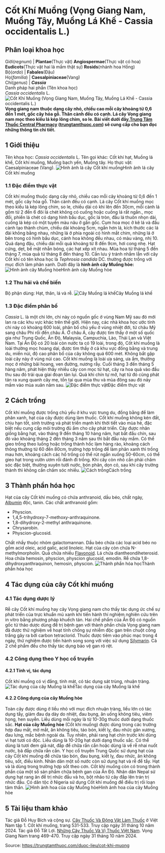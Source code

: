 # Cốt Khí Muồng (Vọng Giang Nam, Muồng Tây, Muồng Lá Khế - Cassia occidentalis L.)

Phân loại khoa học  
---  
Giới(_regnum_) |  **Plantae**(Thực vật) **Angiospermae**(Thực vật có hoa) **Eudicots**(Thực vật hai lá mầm thật sự) **Rosids**(nhánh hoa Hồng)  
Bộ(_ordo_) | **Fabales**(Đậu)  
Họ(_familia_) | **Caesalpiniaceae**(Vang)  
Chi(_genus_) | **_Cassia_**  
Danh pháp hai phần (Tên khoa học)  
_Cassia occidentalis_ L.  
![Cốt Khí Muồng \(Vọng Giang Nam, Muồng Tây, Muồng Lá Khế - Cassia occidentalis L.\)](https://trungtamthuoc.com/images/others/cot-khi-muong-6588.jpg)
**Vọng giang nam thuộc dạng cây nhỏ, chiều cao mỗi cây khoảng từ 0,6 đến 1 mét, gốc cây hóa gỗ. Thân cành đều có cạnh. Lá cây Vọng giang nam mọc theo kiểu lá kép lông chim, so le. Bài viết dưới đây,[Trung Tâm Thuốc Central Pharmacy](https://trungtamthuoc.com/ "Trung Tâm Thuốc Central Pharmacy") ([trungtamthuoc.com](https://trungtamthuoc.com/ "trungtamthuoc.com")) sẽ cung cấp cho bạn đọc những thông tin chi tiết.**
##  1 Giới thiệu
Tên khoa học: _Cassia occidentalis_ L.
Tên gọi khác: Cốt khí hạt, Muồng lá khế, Cốt khí muồng, Muồng bạch yến, Muồng tây.
Họ thực vật: Caesalpiniaceae (Vang).
![Hình ảnh lá cây Cốt khí muồng](https://trungtamthuoc.com/images/item/cot-khi-muong-0.jpg)Hình ảnh lá cây Cốt khí muồng
### 1.1 Đặc điểm thực vật
Cốt khí muồng thuộc dạng cây nhỏ, chiều cao mỗi cây khoảng từ 0,6 đến 1 mét, gốc cây hóa gỗ.
Thân cành đều có cạnh.
Lá cây Cốt khí muồng mọc theo kiểu lá kép lông chim, so le, chiều dài có khi lên đến 30cm, mỗi cành lá gồm từ 2 đến 6 đôi lá chét không có cuống hoặc cuống lá rất ngắn., mọc đối, phiến lá chét có dạng hình bầu dục, gốc lá tròn, đầu lá thuôn nhọn dài, cuống lá kép có một tuyến màu nâu ở gần gốc.
Cụm hoa mọc ở kẽ lá và đầu cành tạo thành chùm, chiều dài khoảng 5cm, ngắn hơn lá, kích thước các lá đài không bằng nhau, những lá ở phía ngoài có hình mắt chim, những lá ở bên trong có hình bầu dục, cánh hoa không đều nhau, có màu vàng, nhị 10.
Quả dạng đậu, chiều dài mỗi quả khoảng từ 8 đến 9cm, hơi cong nhẹ.
Hạt cứng, dẹt, bề mặt nhẵn bóng, các hạt xếp xít nhau.
Mùa hoa từ tháng 5 đến tháng 7, mùa quả từ tháng 8 đến tháng 10.
Cần lưu ý tránh nhầm lẫn với cây Cốt khí có tên khoa học là _Tephrosia candida_ DC. thường được trồng với mục đích làm phân xanh.
Dưới đây là **hình ảnh cây Muồng hòe:**
![Hình ảnh cây Muồng hòe](https://trungtamthuoc.com/images/item/cot-khi-muong-1.jpg)Hình ảnh cây Muồng hòe
### 1.2 Thu hái và chế biến
Bộ phận dùng: Hạt, thân, lá và rễ.
![Cây Muồng lá khế](https://trungtamthuoc.com/images/item/cot-khi-muong-7.jpg)Cây Muồng lá khế
### 1.3 Đặc điểm phân bố
_Cassia_ L. là một chi lớn, chi này có nguồn gốc ở vùng Nam Mỹ sau đó mới lan ra các khu vực khác trên thế giới. Hiện nay, các nhà khoa học ước tính chi này có khoảng 600 loài, phân bố chủ yếu ở vùng nhiệt đới, từ châu Mỹ sang châu Phi rồi đến châu Á. Ở châu Á, cây được tìm thấy ở một số quốc gia như Trung Quốc, Ấn Độ, Malaysia, Campuchia, Lào, Thái Lan và Việt Nam.
Tại Ấn Độ có 20 loài còn nước ta có 19 loài, trong đó, Cốt khí muồng là loài thường mọc hoang dại, được tìm thấy ở cả khu vực đồng bằng và trung du, miền núi, độ cao phân bố của cây không quá 600 mét. Không bắt gặp loài cây này ở vùng núi cao.
Cốt khí muồng là loài ưa sáng, ưa ẩm, thường mọc ở những bãi hoang, ven đường, nương rẫy. Cuối tháng 3 đến tháng 5 hàng năm, phát hiện thấy nhiều cây con mọc từ hạt, cây ra hoa quả vào đầu thu sau đó trải qua giai đoạn tàn lụi. Quả khi chín tự mở, hạt từ đó cũng phát tán ra xung quanh cây mẹ, tồn tại qua mùa thu và mùa đông sau đó nảy mầm vào mùa xuân năm sau.
![Đặc điểm thực vật](https://trungtamthuoc.com/images/item/cot-khi-muong-2.jpg)Đặc điểm thực vật
##  2 Cách trồng
Cốt khí muồng được trồng chủ yếu ở khu vực trung du, đồng bằng để làm phân xanh, hạt của cây được dùng làm thuốc. Cốt khí muồng không kén đất, chịu hạn tốt, sinh trưởng và phát triển mạnh khi thời tiết vào mùa hè, đặc biệt nếu cung cấp môi trường đủ ẩm cho cây phát triển.
Cây được nhân giống bằng hạt, vào tháng 9 đến tháng 10 hàng năm, hạt bắt đầu chín, sau đó vào khoảng tháng 2 đến tháng 3 năm sau thì bắt đầu nảy mầm. Có thể gieo trồng theo luống hoặc trồng thành hốc làm hàng rào, khoảng cách thông thường từ 60 đến 80cm, trường hợp trồng để làm phân xanh thì trồng mau hơn, khoảng cách các hố trồng có thể rút ngắn xuống 50-60cm, có thể gieo hạt trong vườn ươm rồi đánh đi trồng.
Khi cây còn nhỏ cần phải chăm sóc đặc biệt, thường xuyên tưới nước, bón phân, dọn cỏ, sau khi cây trưởng thành thì không cần chăm sóc nhiều.
![Cách trồng](https://trungtamthuoc.com/images/item/cot-khi-muong-3.jpg)Cách trồng
##  3 Thành phần hóa học
Hạt của cây Cốt khí muồng có chứa anthranoid, dầu béo, chất ngày, [Albumin](https://trungtamthuoc.com/hoat-chat/albumin "Albumin") độc, tanin.
Các chất anthranoid gồm:
  * Physcion.
  * 1,4,5-trihydroxy-7-methoxy-anthraquinone.
  * 1,8-dihydroxy-2-methyl anthraquinone.
  * Chrysarobin.
  * Physcion-glucosid.


Chất nhầy thuộc nhóm galactomannan.
Dầu béo chứa các loại acid béo no gồm acid oleic, acid galic, acid linoleic.
Hạt của cây còn chứa N-methylmorpholin.
Quả chứa nhiều [Flavonoid](https://trungtamthuoc.com/hoat-chat/flavonoid "Flavonoid").
Lá chứa diantheondiheterosid.
Hoa chứa hemosin, physcion, physcion glucosid, emodin.
Rễ chứa 1,8-dihydroxyanthraquinon, hemosin, physcion.
![Thành phần hóa học](https://trungtamthuoc.com/images/item/cot-khi-muong-4.jpg)Thành phần hóa học
##  4 Tác dụng của cây Cốt khí muồng
### 4.1 Tác dụng dược lý
Rễ cây Cốt khí muồng hay cây Vọng giang nam cho thấy tác dụng ức chế sự phát triển của trực khuẩn mủ xanh khi tiến hành thí nghiệm nghiên cứu trên in vitro bằng phương pháp khuếch tán.
Hai chế phẩm của Ấn Độ có nguồn gốc từ thảo dược dùng để trị bệnh gan với thành phần chứa Vọng giang nam đã được thử nghiệm về hoạt tính chống sự nhiễm độc gan trên chuột cống trắng gây ra bởi carbon tetraclorid. Thuốc được tiêm vào phúc mạc trong 4 ngày, thử nghiệm được tiến hành song song với việc sử dụng [Silymarin](https://trungtamthuoc.com/hoat-chat/silymarin "Silymarin"). Cả 2 chế phẩm đều cho thấy tác dụng bảo vệ gan rõ rệt.
### 4.2 Công dụng theo Y học cổ truyền
#### 4.2.1 Tính vị, tác dụng
Cốt khí muồng có vị đắng, tính mát, có tác dụng sát trùng, nhuận tràng.
![Tác dụng của cây Muồng lá khế](https://trungtamthuoc.com/images/item/cot-khi-muong-5.jpg)Tác dụng của cây Muồng lá khế
#### 4.2.2 Công dụng của cây Muồng hòe
Toàn cây được dùng ở liều nhỏ với mục đích nhuận tràng, liều lớn có tác dụng tẩy, giảm đau dạ dày do nhiệt, đau bụng, ăn uống không tiêu, viêm họng, hen suyễn.
Liều dùng mỗi ngày là từ 10-30g thuốc dưới dạng thuốc sắc.
**Hạt của cây Muồng hòe** (Cốt khí muồng) được dùng trong các trường hợp đau mắt, mờ mắt, ăn không tiêu, táo bón, kiết lỵ, đau nhức gân xương, đau lưng, mắc bệnh ngoài da. Tuy nhiên, phải rang hạt chín trước khi dùng vì hạt tươi có độc. Liều dùng là 10-20g hạt dưới dạng thuốc sắc. Có thể dùng lá tươi đem giã nát, đắp để chữa rắn cắn hoặc dùng lá về rễ nhai nuốt nước, bã đắp chữa rắn cắn.
Y học cổ truyền Trung Quốc sử dụng hạt của cây Cốt khí muồng để chữa táo bón, đau bụng, kiết lỵ, đau nhức, ăn không tiêu, sốt, điều kinh. Nhân dân một số nước còn sử dụng hạt và rễ để tẩy.
Hạt và lá dùng trong trường hợp sốt theo cơn. Cốt khí muồng còn có trong thành phần của một số sản phẩm chữa bệnh gan của Ấn Độ. Nhân dân Nepal sử dụng hạt rang ăn để trị nhức đầu và ho, bột nhão từ cây đắp lên trán trị nhức đầu.
Có dân tộc ở Nigeria sử dụng Cốt khí muồng để điều trị rối loạn tâm thần.
![Hình ảnh hoa của cây Muồng hòe](https://trungtamthuoc.com/images/item/cot-khi-muong-6.jpg)Hình ảnh hoa của cây Muồng hòe
##  5 Tài liệu tham khảo
Tác giả Đỗ Huy Bích và cộng sự. [Cây Thuốc Và Động Vật Làm Thuốc](https://trungtamthuoc.com/bai-viet/doc-online-va-tai-mien-phi-pdf-sach-cay-thuoc-va-dong-vat-lam-thuoc-o-viet-nam "Cây Thuốc Và Động Vật Làm Thuốc") ở Việt Nam tập 1. Cốt khí muồng, trang 531-533. Truy cập ngày 31 tháng 10 năm 2024.
Tác giả Đỗ Tất Lợi. [Những Cây Thuốc Và Vị Thuốc Việt Nam](https://trungtamthuoc.com/duoc-lieu "Những Cây Thuốc Và Vị Thuốc Việt Nam"). Vọng Giang Nam trang 469-470. Truy cập ngày 31 tháng 10 năm 2024.


Source: https://trungtamthuoc.com/duoc-lieu/cot-khi-muong